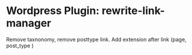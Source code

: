 # Wordpress Plugin: rewrite-link-manager
Remove taxnonomy, remove posttype link. Add extension after link (page, post_type )
